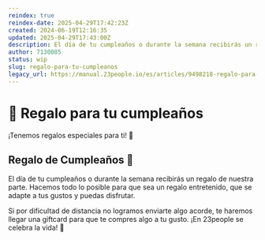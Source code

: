 ```yaml
---
reindex: true
reindex-date: 2025-04-29T17:42:23Z
created: 2024-06-19T12:16:35
updated: 2025-04-29T17:43:00Z
description: El día de tu cumpleaños o durante la semana recibirás un regalo de nuestra parte.
author: 7130085
status: wip
slug: regalo-para-tu-cumpleanos
legacy_url: https://manual.23people.io/es/articles/9498218-regalo-para-tu-cumpleanos
---
```


# 🎉 Regalo para tu cumpleaños

¡Tenemos regalos especiales para ti! 🎁

## Regalo de Cumpleaños 🎂

El día de tu cumpleaños o durante la semana recibirás un regalo de nuestra
parte. Hacemos todo lo posible para que sea un regalo entretenido, que se
adapte a tus gustos y puedas disfrutar.

Si por dificultad de distancia no logramos enviarte algo acorde, te haremos
llegar una giftcard para que te compres algo a tu gusto. ¡En 23people se
celebra la vida! 🥳
